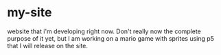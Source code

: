 # my-site
website that i'm developing right now. Don't really now the complete purpose of it yet, but I am working on a mario game with sprites using p5 that I will release on the site.
